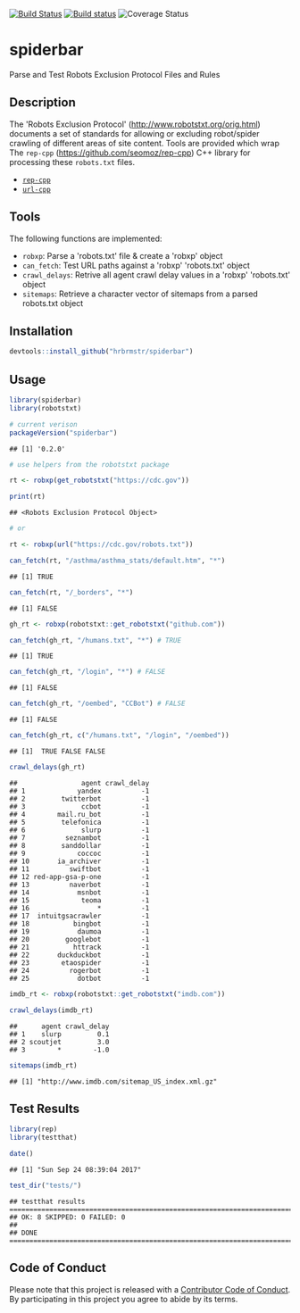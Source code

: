 
[![Build Status](https://travis-ci.org/hrbrmstr/spiderbar.svg?branch=master)](https://travis-ci.org/hrbrmstr/spiderbar) [![Build status](https://ci.appveyor.com/api/projects/status/dakiw5y0xpq1m3bk?svg=true)](https://ci.appveyor.com/project/hrbrmstr/spiderbar) ![Coverage Status](http://img.shields.io/codecov/c/github/hrbrmstr/spiderbar/master.svg)

spiderbar
=========

Parse and Test Robots Exclusion Protocol Files and Rules

Description
-----------

The 'Robots Exclusion Protocol' (<http://www.robotstxt.org/orig.html>) documents a set of standards for allowing or excluding robot/spider crawling of different areas of site content. Tools are provided which wrap The `rep-cpp` (<https://github.com/seomoz/rep-cpp>) C++ library for processing these `robots.txt` files.

-   [`rep-cpp`](https://github.com/seomoz/rep-cpp)
-   [`url-cpp`](https://github.com/seomoz/url-cpp)

Tools
-----

The following functions are implemented:

-   `robxp`: Parse a 'robots.txt' file & create a 'robxp' object
-   `can_fetch`: Test URL paths against a 'robxp' 'robots.txt' object
-   `crawl_delays`: Retrive all agent crawl delay values in a 'robxp' 'robots.txt' object
-   `sitemaps`: Retrieve a character vector of sitemaps from a parsed robots.txt object

Installation
------------

``` r
devtools::install_github("hrbrmstr/spiderbar")
```

Usage
-----

``` r
library(spiderbar)
library(robotstxt)

# current verison
packageVersion("spiderbar")
```

    ## [1] '0.2.0'

``` r
# use helpers from the robotstxt package

rt <- robxp(get_robotstxt("https://cdc.gov"))

print(rt)
```

    ## <Robots Exclusion Protocol Object>

``` r
# or 

rt <- robxp(url("https://cdc.gov/robots.txt"))

can_fetch(rt, "/asthma/asthma_stats/default.htm", "*")
```

    ## [1] TRUE

``` r
can_fetch(rt, "/_borders", "*")
```

    ## [1] FALSE

``` r
gh_rt <- robxp(robotstxt::get_robotstxt("github.com"))

can_fetch(gh_rt, "/humans.txt", "*") # TRUE
```

    ## [1] TRUE

``` r
can_fetch(gh_rt, "/login", "*") # FALSE
```

    ## [1] FALSE

``` r
can_fetch(gh_rt, "/oembed", "CCBot") # FALSE
```

    ## [1] FALSE

``` r
can_fetch(gh_rt, c("/humans.txt", "/login", "/oembed"))
```

    ## [1]  TRUE FALSE FALSE

``` r
crawl_delays(gh_rt)
```

    ##                agent crawl_delay
    ## 1             yandex          -1
    ## 2         twitterbot          -1
    ## 3              ccbot          -1
    ## 4        mail.ru_bot          -1
    ## 5         telefonica          -1
    ## 6              slurp          -1
    ## 7          seznambot          -1
    ## 8         sanddollar          -1
    ## 9             coccoc          -1
    ## 10       ia_archiver          -1
    ## 11          swiftbot          -1
    ## 12 red-app-gsa-p-one          -1
    ## 13          naverbot          -1
    ## 14            msnbot          -1
    ## 15             teoma          -1
    ## 16                 *          -1
    ## 17  intuitgsacrawler          -1
    ## 18           bingbot          -1
    ## 19            daumoa          -1
    ## 20         googlebot          -1
    ## 21           httrack          -1
    ## 22       duckduckbot          -1
    ## 23        etaospider          -1
    ## 24          rogerbot          -1
    ## 25            dotbot          -1

``` r
imdb_rt <- robxp(robotstxt::get_robotstxt("imdb.com"))

crawl_delays(imdb_rt)
```

    ##      agent crawl_delay
    ## 1    slurp         0.1
    ## 2 scoutjet         3.0
    ## 3        *        -1.0

``` r
sitemaps(imdb_rt)
```

    ## [1] "http://www.imdb.com/sitemap_US_index.xml.gz"

Test Results
------------

``` r
library(rep)
library(testthat)

date()
```

    ## [1] "Sun Sep 24 08:39:04 2017"

``` r
test_dir("tests/")
```

    ## testthat results ========================================================================================================
    ## OK: 8 SKIPPED: 0 FAILED: 0
    ## 
    ## DONE ===================================================================================================================

Code of Conduct
---------------

Please note that this project is released with a [Contributor Code of Conduct](CONDUCT.md). By participating in this project you agree to abide by its terms.
